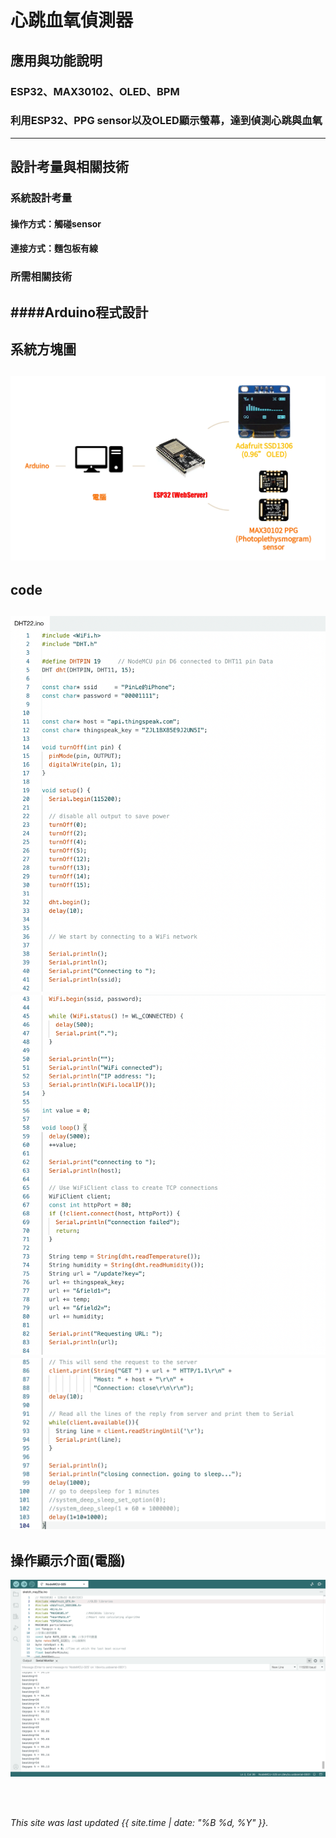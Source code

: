 # 心跳血氧偵測器

## 應用與功能說明
### ESP32、MAX30102、OLED、BPM
### 利用ESP32、PPG sensor以及OLED顯示螢幕，達到偵測心跳與血氧
---
## 設計考量與相關技術
### 系統設計考量
#### 操作方式：觸碰sensor
#### 連接方式：麵包板有線
### 所需相關技術
####Arduino程式設計
---
## 系統方塊圖
![](https://github.com/frank570570/MCU-project/blob/main/images/%E5%BF%83%E8%B7%B3/%E5%BF%83%E8%B7%B3%E8%A1%80%E6%B0%A7%E5%81%B5%E6%B8%AC%E5%99%A8%20%E6%96%B9%E5%A1%8A%E5%9C%96.jpg?raw=true)
---
## code
![](https://github.com/PinLe1920/MCU-project/blob/main/images/%E6%88%AA%E5%9C%96%202023-05-25%20%E4%B8%8B%E5%8D%887.55.51.png?raw=true)
![](https://github.com/PinLe1920/MCU-project/blob/main/images/%E6%88%AA%E5%9C%96%202023-05-25%20%E4%B8%8B%E5%8D%887.56.55.png?raw=true)
![](https://github.com/PinLe1920/MCU-project/blob/main/images/%E6%88%AA%E5%9C%96%202023-05-25%20%E4%B8%8B%E5%8D%887.57.13.png?raw=true)
---
## 操作顯示介面(電腦)
![](https://github.com/PinLe1920/MCU-project/blob/main/images/%E6%88%AA%E5%9C%96%202023-05-25%20%E4%B8%8B%E5%8D%887.18.21.png?raw=true)

<br>
<br>

*This site was last updated {{ site.time | date: "%B %d, %Y" }}.*
